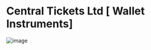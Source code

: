 # Central Tickets Ltd [ Wallet Instruments]
![image](https://user-images.githubusercontent.com/64412852/159514279-2426ad50-ceb3-4be5-a04e-ff0ba262f4fc.png)
